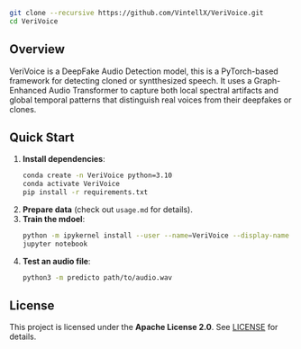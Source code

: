 ```bash
git clone --recursive https://github.com/VintellX/VeriVoice.git
cd VeriVoice
```

## Overview
VeriVoice is a DeepFake Audio Detection model, this is a PyTorch-based framework for detecting cloned or syntthesized speech. It uses a Graph-Enhanced Audio Transformer to capture both local spectral artifacts and global temporal patterns that distinguish real voices from their deepfakes or clones.

## Quick Start
1. **Install dependencies**:
    ```bash
    conda create -n VeriVoice python=3.10
    conda activate VeriVoice
    pip install -r requirements.txt
    ```
2. **Prepare data** (check out `usage.md` for details).
3. **Train the mdoel**:
    ```bash
    python -m ipykernel install --user --name=VeriVoice --display-name "VeriVoice-Env"
    jupyter notebook
    ```
4. **Test an audio file**:
    ```bash
    python3 -m predicto path/to/audio.wav
    ```

## License
This project is licensed under the **Apache License 2.0**. See [LICENSE](LICENSE) for details.
